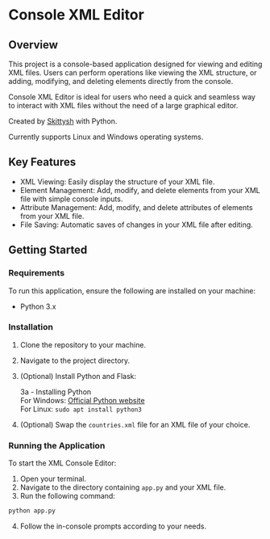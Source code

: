 # Console XML Editor

## Overview

This project is a console-based application designed for viewing and editing XML files. 
Users can perform operations like viewing the XML structure, or adding, modifying, and deleting elements directly from the console.  
  
Console XML Editor is ideal for users who need a quick and seamless way to interact with XML files without the need of a large graphical editor.

Created by [Skittysh](https://github.com/skittysh) with Python.
 
 Currently supports Linux and Windows operating systems. 

## Key Features

- XML Viewing: Easily display the structure of your XML file. 
- Element Management: Add, modify, and delete elements from your XML file with simple console inputs. 
- Attribute Management: Add, modify, and delete attributes of elements from your XML file. 
- File Saving: Automatic saves of changes in your XML file after editing.

## Getting Started

### Requirements  
To run this application, ensure the following are installed on your machine:
- Python 3.x

### Installation
1. Clone the repository to your machine.
2. Navigate to the project directory. 
3. (Optional) Install Python and Flask: 

    3a - Installing Python    
    For Windows: [Official Python website](https://www.python.org/downloads/windows/)  
    For Linux: `sudo apt install python3`
4. (Optional) Swap the `countries.xml` file for an XML file of your choice. 
 
 ### Running the Application
 To start the XML Console Editor: 
 1. Open your terminal.
 2. Navigate to the directory containing `app.py` and your XML file.
 3. Run the following command: 
 ```bash
python app.py
```

 4. Follow the in-console prompts according to your needs.
